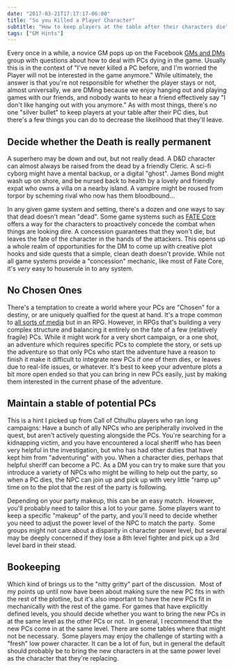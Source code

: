 ```yaml
---
date: "2017-03-21T17:17:17-06:00"
title: "So you Killed a Player Character"  
subtitle: "How to keep players at the table after their characters die"  
tags: ["GM Hints"]  
---
```

Every once in a while, a novice GM pops up on the Facebook [GMs and DMs](https://www.facebook.com/groups/dmsandgms/) group with questions about how to deal with PCs dying in the game. Usually this is in the context of "I've never killed a PC before, and I'm worried the Player will not be interested in the game anymore." While ultimately, the answer is that you're not responsible for whether the player stays or not, almost universally, we are DMing because we enjoy hanging out and playing games with our friends, and nobody wants to hear a friend effectively say "I don't like hanging out with you anymore." As with most things, there's no one "silver bullet" to keep players at your table after their PC dies, but there's a few things you can do to decrease the likelihood that they'll leave. 

## Decide whether the Death is really permanent

A superhero may be down and out, but not really dead. A D&D character can almost always be raised from the dead by a friendly Cleric. A sci-fi cyborg might have a mental backup, or a digital "ghost". James Bond might wash up on shore, and be nursed back to health by a lovely and friendly expat who owns a villa on a nearby island. A vampire might be roused from torpor by scheming rival who now has them bloodbound... 

In any given game system and setting, there's a dozen and one ways to say that dead doesn't mean "dead". Some game systems such as [FATE Core][fate-core] offers a way for the characters to proactively concede the combat when things are looking dire. A concession guarantees that they won't die, but leaves the fate of the character in the hands of the attackers. This opens up a whole realm of opportunities for the DM to come up with creative plot hooks and side quests that a simple, clean death doesn't provide. While not all game systems provide a "concession" mechanic, like most of Fate Core, it's *very* easy to houserule in to any system. 

## No Chosen Ones

There's a temptation to create a world where your PCs are "Chosen" for a destiny, or are uniquely qualfied for the quest at hand. It's a trope common to [all sorts of media][2] but in an RPG. However, in RPGs that's building a very complex structure and balancing it entirely on the fate of a few (relatively fragile) PCs. While it might work for a very short campaign, or a one shot, an adventure which requires specific PCs to complete the story, or sets up the adventure so that only PCs who start the adventure have a reason to finish it make it difficult to integrate new PCs if one of them dies, or leaves due to real-life issues, or whatever. It's best to keep your adventure plots a bit more open ended so that you can bring in new PCs easily, just by making them interested in the current phase of the adventure. 

## Maintain a stable of potential PCs

This is a hint I picked up from Call of Cthulhu players who ran long campaigns: Have a bunch of ally NPCs who are peripherally involved in the quest, but aren't actively questing alongside the PCs. You're searching for a kidnapping victim, and you have encountered a local sheriff who has been very helpful in the investigation, but who has had other duties that have kept him from "adventuring" with you. When a character dies, perhaps that helpful sheriff can become a PC. As a DM you can try to make sure that you introduce a variety of NPCs who might be willing to help out the party, so when a PC dies, the NPC can join up and pick up with very little "ramp up" time on to the plot that the rest of the party is following. 

Depending on your party makeup, this can be an easy match.  However, you'll probably need to tailor this a lot to your game. Some players want to keep a specific "makeup" of the party, and you'll need to decide whether you need to adjust the power level of the NPC to match the party.  Some groups might not care about a disparity in character power level, but several may be deeply concerned if they lose a 8th level fighter and pick up a 3rd level bard in their stead.   

## Bookeeping
Which kind of brings us to the "nitty gritty" part of the discussion.  Most of my points up until now have been about making sure the new PC fits in with the rest of the plotline, but it's also important to have the new PCs fit in mechanically with the rest of the game. For games that have explicitly defined levels, you should decide whether you want to bring the new PCs in at the same level as the other PCs or not.  In general, I recommend that the new PCs come in at the same level. There are some tables where that might not be necessary.  Some players may enjoy the challenge of starting with a "fresh" low power character. It can be a lot of fun, but in general the default should probably be to bring the new characters in at the same power level as the character that they're replacing.   

[2]: http://tvtropes.org/pmwiki/pmwiki.php/Main/TheChosenOne
[fate-core]: https://fate-srd.com/fate-core/conflicts\#conceding-the-conflict
